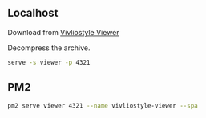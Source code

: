 ## Localhost

Download from [Vivliostyle Viewer](https://github.com/vivliostyle/vivliostyle.js/tree/master/packages/viewer)

Decompress the archive.

```sh
serve -s viewer -p 4321
```

## PM2

```sh
pm2 serve viewer 4321 --name vivliostyle-viewer --spa
```